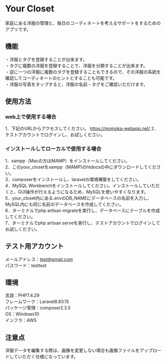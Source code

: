 # Your Closet
家庭にある洋服の管理と、毎日のコーディネートを考えるサポートをするためのアプリです。  

## 機能

・洋服とタグを登録することが出来ます。  
・タグに複数の洋服を登録することで、洋服を分類することが出来ます。  
・逆に一つの洋服に複数のタグを登録することもできるので、その洋服の系統を確認してコーディネートのヒントとすることも可能です。  
・洋服の写真をタップすると、洋服の名前・タグをご確認いただけます。  

## 使用方法

### web上で使用する場合

1．下記のURLからアクセスしてください。
https://momoka-webapp.net/
2．テストアカウントでログインし、お試しください。

### インストールしてローカルで使用する場合

1．xampp（Macの方はMAMP）をインストールしてください。  
2．このyour_closetをxampp（MAMP)のhtdocsの中にダウンロードしてください。  
3．composerをインストールし、laravelの環境構築をしてください。  
4．MySQL Workbenchをインストールしてください。インストールしていただくと、GUI操作が行えるようになるため、MySQLを使いやすくなります。  
5．your_closet内にある.envのDB_NAMEにデータベースの名前を入力し、MySQL内にも同じ名前のデータベースを作成してください。  
6．ターミナルでphp artisan migrateを実行し、データベースにテーブルを作成してください。  
7．ターミナルでphp artisan serveを実行し、テストアカウントでログインしてお試しください。  

## テスト用アカウント

メールアドレス：test@gmail.com  
パスワード：testtest  

## 環境

言語：PHP7.4.29   
フレームワーク：Laravel8.83.15  
パッケージ管理：composer2.3.5  
OS：Windows10  
インフラ：AWS  

## 注意点

洋服データを編集する際は、画像を変更しない場合も画像ファイルをアップロードしていただく仕様になっています。  